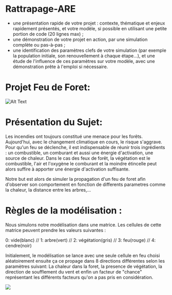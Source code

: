 # Rattrapage-ARE

- une présentation rapide de votre projet : contexte, thématique et 
enjeux rapidement présentés, et votre modèle, si possible en utilisant 
une petite portion de code (20 lignes max) ;
- une démonstration de votre projet en action, par une simulation 
complète ou pas-à-pas ;
- une identification des paramètres clefs de votre simulation (par 
exemple la population initiale, son renouvellement à chaque étape…), et 
une étude de l'influence de ces paramètres sur votre modèle, avec une 
démonstration prête à l'emploi si nécessaire.

# Projet Feu de Foret:

![Alt Text](https://wallpapercave.com/wp/cvoz2gS.jpg)
# Présentation  du Sujet:

Les incendies ont toujours constitué une menace pour les forêts. Aujourd'hui, avec le changement climatique en cours, le risque s'aggrave. Pour qu'un feu se déclenche, il est indispensable de réunir trois ingrédients : un combustible, un comburant et aussi une énergie d'activation, une source de chaleur. Dans le cas des feux de forêt, la végétation est le combustible, l'air et l'oxygène le comburant et la moindre étincelle peut alors suffire à apporter une énergie d'activation suffisante. 

Notre but est alors de simuler la propagation d'un feu de foret afin d'observer son comportement en fonction de differents parametres comme la chaleur, la distance entre les arbres,...

# Règles de la modélisation :

Nous simulons notre modélisation dans une matrice. Les cellules de cette matrice peuvent prendre les valeurs suivantes :

0: vide(blanc) // 1: arbre(vert) // 2: végétation(gris) // 3: feu(rouge) // 4: cendre(noir)

Initialement, le modélisation se lance avec une seule cellule en feu choisi aléatoirement ensuite ça ce propage dans 8 directions différentes selon les paramètres suivant: La chaleur dans la foret, la presence de végétation, la direction de soufflement du vent et enfin un facteur de "chance" représentant les différents facteurs qu'on a pas pris en considération. 

![](https://www.researchgate.net/profile/Maoteng_Zheng/publication/318869365/figure/fig3/AS:552848645267456@1508820796878/8-directions-in-the-neighborhood-of-a-pixel.png)






